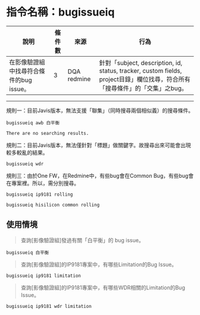 # 指令名稱：bugissueiq

| 說明 | 條件數 | 來源 | 行為 |
| --- | --- | --- | --- |
| 在影像驗證組中找尋符合條件的bug issue。 | 3 | DQA redmine | 針對「subject, description, id, status, tracker, custom fields, project目錄」欄位找尋，符合所有「搜尋條件」的「交集」之bug。 |

---

規則一：目前Javis版本，無法支援「聯集」（同時搜尋兩個相似義）的搜尋條件。

```
bugissueiq awb 白平衡

There are no searching results.
```

規則二：目前Javis版本，無法僅針對「標題」做關鍵字。故搜尋出來可能會出現較多較亂的結果。

```
bugissueiq wdr
```

規則三：由於One FW，在Redmine中，有些bug會在Common Bug，有些bug會在專案裡。所以，需分別搜尋。

```
bugissueiq ip9181 rolling
```

```
bugissueiq hisilicon common rolling
```

## 使用情境

> 查詢\[影像驗證組\]發過有關「白平衡」的 bug issue。

```
bugissueiq 白平衡
```

> 查詢\[影像驗證組\]的IP9181專案中，有哪些Limitation的Bug Issue。

```
bugissueiq ip9181 limitation
```

> 查詢\[影像驗證組\]的IP9181專案中，有哪些WDR相關的Limitation的Bug Issue。

```
bugissueiq ip9181 wdr limitation
```



